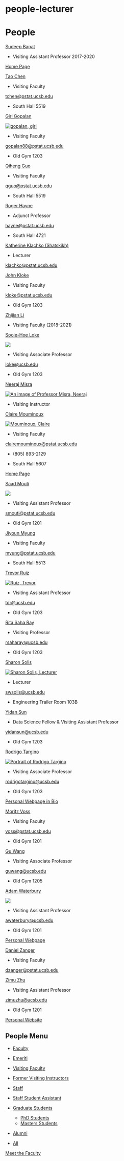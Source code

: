 # people-lecturer

# People

[Sudeep Bapat](/people/sudeep-bapat)

- Visiting Assistant Professor 2017-2020

[Home Page](https://sites.google.com/view/srbapat/)

[Tao Chen](/people/tao-chen)

- Visiting Faculty

[tchen@pstat.ucsb.edu](mailto:tchen@pstat.ucsb.edu)

- South Hall 5519

[Giri Gopalan](/people/giri-gopalan)

[![gopalan, giri](https://www.pstat.ucsb.edu/sites/default/files/styles/people_view/public/people/photo/girigopalan.png?itok=u73w3WnJ "Giri Gopalan")](/people/giri-gopalan)

- Visiting Faculty

[gopalan88@pstat.ucsb.edu](mailto:gopalan88@pstat.ucsb.edu)

- Old Gym 1203

[Qiheng Guo](/people/qiheng-guo)

- Visiting Faculty

[qguo@pstat.ucsb.edu](mailto:qguo@pstat.ucsb.edu)

- South Hall 5519

[Roger Hayne](/people/roger-hayne)

- Adjunct Professor

[hayne@pstat.ucsb.edu](mailto:hayne@pstat.ucsb.edu)

- South Hall 4721

[Katherine Klachko (Shatskikh)](/people/katherine-klachko-shatskikh)

- Lecturer

[klachko@pstat.ucsb.edu](mailto:klachko@pstat.ucsb.edu)

[John Kloke](/people/john-kloke)

- Visiting Faculty

[kloke@pstat.ucsb.edu](mailto:kloke@pstat.ucsb.edu)

- Old Gym 1203

[Zhijian Li](/people/zhijian-li)

- Visiting Faculty (2018-2021)

[Sooie-Hoe Loke](/people/sooie-hoe-loke)

[![](https://www.pstat.ucsb.edu/sites/default/files/styles/people_view/public/people/photo/Sooie-Hoe-Loke_PSTAT_001.jpg?itok=D67LuzXX)](/people/sooie-hoe-loke)

- Visiting Associate Professor

[loke@ucsb.edu](mailto:loke@ucsb.edu)

- Old Gym 1203

[Neeraj Misra](/people/neeraj-misra)

[![An image of Professor Misra, Neeraj](https://www.pstat.ucsb.edu/sites/default/files/styles/people_view/public/people/photo/Neeraj_Misra.jpeg?itok=QqowGRRc "Neeraj Misra")](/people/neeraj-misra)

- Visiting Instructor

[Claire Mouminoux](/people/claire-mouminoux)

[![Mouminoux, Claire](https://www.pstat.ucsb.edu/sites/default/files/styles/people_view/public/people/photo/ClairMouminoux.jpeg?itok=ppQi8w7e "Claire Mouminoux")](/people/claire-mouminoux)

- Visiting Faculty

[clairemouminoux@pstat.ucsb.edu](mailto:clairemouminoux@pstat.ucsb.edu)

- (805) 893-2129

<!--THE END-->

- South Hall 5607

[Home Page](https://claire.mouminoux.com/)

[Saad Mouti](/people/saad-mouti)

[![](https://www.pstat.ucsb.edu/sites/default/files/styles/people_view/public/people/photo/Saad%20Mouti.jpg?itok=hAoE5RnC)](/people/saad-mouti)

- Visiting Assistant Professor

[smouti@pstat.ucsb.edu](mailto:smouti@pstat.ucsb.edu)

- Old Gym 1201

[Jiyoun Myung](/people/jiyoun-myung)

- Visiting Faculty

[myung@pstat.ucsb.edu](mailto:myung@pstat.ucsb.edu)

- South Hall 5513

[Trevor Ruiz](/people/trevor-ruiz)

[![Ruiz, Trevor](https://www.pstat.ucsb.edu/sites/default/files/styles/people_view/public/people/photo/trevor_portrait.jpg?itok=TD0M6VaC "Trevor Ruiz")](/people/trevor-ruiz)

- Visiting Assistant Professor

[tdr@ucsb.edu](mailto:tdr@ucsb.edu)

- Old Gym 1203

[Rita Saha Ray](/people/rita-saha-ray)

- Visiting Professor

[rsaharay@ucsb.edu](mailto:rsaharay@ucsb.edu)

- Old Gym 1203

[Sharon Solis](/people/sharon-solis)

[![Sharon Solis, Lecturer](https://www.pstat.ucsb.edu/sites/default/files/styles/people_view/public/people/photo/SharonSois_profilepicture.jpeg?itok=6C8qZJBv "Sharon Solis")](/people/sharon-solis)

- Lecturer

[swsolis@ucsb.edu](mailto:swsolis@ucsb.edu)

- Engineering Trailer Room 103B

[Yidan Sun](/people/yidan-sun)

- Data Science Fellow &amp; Visiting Assistant Professor

[yidansun@ucsb.edu](mailto:yidansun@ucsb.edu)

- Old Gym 1203

[Rodrigo Targino](/people/rodrigo-targino)

[![Portrait of Rodrigo Targino](https://www.pstat.ucsb.edu/sites/default/files/styles/people_view/public/people/photo/Rodrigo%20Targino_PSTAT_001.jpeg?itok=k2s-y8ex "VAP Rodrigo Targino")](/people/rodrigo-targino)

- Visiting Associate Professor

[rodrigotargino@ucsb.edu](mailto:rodrigotargino@ucsb.edu)

- Old Gym 1203

[Personal Webpage in Bio](https://www.pstat.ucsb.edu/people/rodrigo-targino)

[Moritz Voss](/people/moritz-voss)

- Visiting Faculty

[voss@pstat.ucsb.edu](mailto:voss@pstat.ucsb.edu)

- Old Gym 1201

[Gu Wang](/people/gu-wang)

- Visiting Associate Professor

[guwang@ucsb.edu](mailto:guwang@ucsb.edu)

- Old Gym 1205

[Adam Waterbury](/people/adam-waterbury)

[![](https://www.pstat.ucsb.edu/sites/default/files/styles/people_view/public/people/photo/Adam%20Waterbury_2.jpg?itok=l-XjsRKK)](/people/adam-waterbury)

- Visiting Assistant Professor

[awaterbury@ucsb.edu](mailto:awaterbury@ucsb.edu)

- Old Gym 1201

[Personal Webpage](https://sites.google.com/view/awaterbury/)

[Daniel Zanger](/people/daniel-zanger)

- Visiting Faculty

[dzanger@pstat.ucsb.edu](mailto:dzanger@pstat.ucsb.edu)

[Zimu Zhu](/people/zimu-zhu)

- Visiting Assistant Professor

[zimuzhu@ucsb.edu](mailto:zimuzhu@ucsb.edu)

- Old Gym 1201

[Personal Website](https://sites.google.com/view/zimu-zhu/home)

## People Menu

- [Faculty](/people/academic "Faculty")
- [Emeriti](/people/emeriti "Emeriti")
- [Visiting Faculty](/people/visiting "Visiting Faculty")
- [Former Visiting Instructors](/people/lecturer "Former Visiting Instructors")
- [Staff](/people/staff)
- [Staff Student Assistant](/people/researcher "Staff Student Assistant")
- [Graduate Students](/people/student "Graduate Students")
  
  - [PhD Students](/people/student/phd "PhD Students")
  - [Masters Students](/people/student/masters "Masters Students")
- [Alumni](/people/alumni)
- [All](/people/all)

[Meet the Faculty](/people/meet-the-faculty)